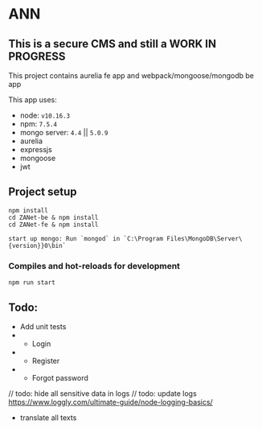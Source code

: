 # ANN

## This is a secure CMS and still a WORK IN PROGRESS

This project contains aurelia fe app and webpack/mongoose/mongodb be app

This app uses:
- node: `v10.16.3`
- npm: `7.5.4`
- mongo server: `4.4` || `5.0.9`
- aurelia
- expressjs
- mongoose
- jwt

## Project setup
```
npm install
cd ZANet-be & npm install
cd ZANet-fe & npm install

start up mongo: Run `mongod` in `C:\Program Files\MongoDB\Server\{version}}0\bin`
```

### Compiles and hot-reloads for development
```
npm run start
```


## Todo:
- Add unit tests
- - Login
- - Register
- - Forgot password


// todo: hide all sensitive data in logs
// todo: update logs https://www.loggly.com/ultimate-guide/node-logging-basics/
- translate all texts








